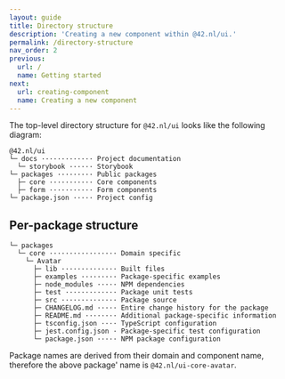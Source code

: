 ```yaml
---
layout: guide
title: Directory structure
description: 'Creating a new component within @42.nl/ui.'
permalink: /directory-structure
nav_order: 2
previous:
  url: /
  name: Getting started
next:
  url: creating-component
  name: Creating a new component
---
```


The top-level directory structure for `@42.nl/ui` looks like the following diagram:

```
@42.nl/ui
└─ docs ············· Project documentation
  └─ storybook ······ Storybook
└─ packages ········· Public packages
  ├─ core ··········· Core components
  ├─ form ··········· Form components
└─ package.json ····· Project config
```

## Per-package structure

```
└─ packages
  └─ core ················· Domain specific
    └─ Avatar
      ├─ lib ·············· Built files
      ├─ examples ········· Package-specific examples
      ├─ node_modules ····· NPM dependencies
      ├─ test ············· Package unit tests
      ├─ src ·············· Package source
      ├─ CHANGELOG.md ····· Entire change history for the package
      ├─ README.md ········ Additional package-specific information
      ├─ tsconfig.json ···· TypeScript configuration
      ├─ jest.config.json · Package-specific test configuration
      └─ package.json ····· NPM package configuration
```

Package names are derived from their domain and component name, therefore the above package' name is `@42.nl/ui-core-avatar`.
